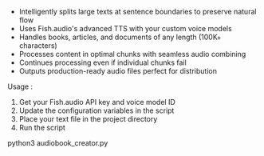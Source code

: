 * Intelligently splits large texts at sentence boundaries to preserve natural flow
* Uses Fish.audio's advanced TTS with your custom voice models
* Handles books, articles, and documents of any length (100K+ characters)
* Processes content in optimal chunks with seamless audio combining
* Continues processing even if individual chunks fail
* Outputs production-ready audio files perfect for distribution


Usage : 
1. Get your Fish.audio API key and voice model ID
2. Update the configuration variables in the script
3. Place your text file in the project directory
4. Run the script

python3 audiobook_creator.py
